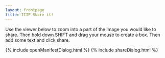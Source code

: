 ```yaml
---
layout: frontpage
title: IIIF Share it!
---
```

<p>Use the viewer below to zoom into a part of the image you would like to share. Then hold down SHIFT and drag your mouse to create a box. Then add some text and click share.</p>
<div id="buttons" style="display:none">
    <a id="new" class="button">New</a>
    <button id="share" onclick="share();">Share</button>
    <a id="change" class="button" href="index.html">Change image</a>
</div>
<div id="osd"></div> 
{% include openManifestDialog.html %}
<script type="text/javascript">
    const osd = OpenSeadragon({
            id:                 "osd",
            prefixUrl:          "openseadragon-bin-3.1.0/images/",
            preserveViewport:   true,
            visibilityRatio:    1,
            sequenceMode:       true
        });
    
    initalise(osd);
    document.getElementById("osd").focus();
</script>
{% include shareDialog.html %}

